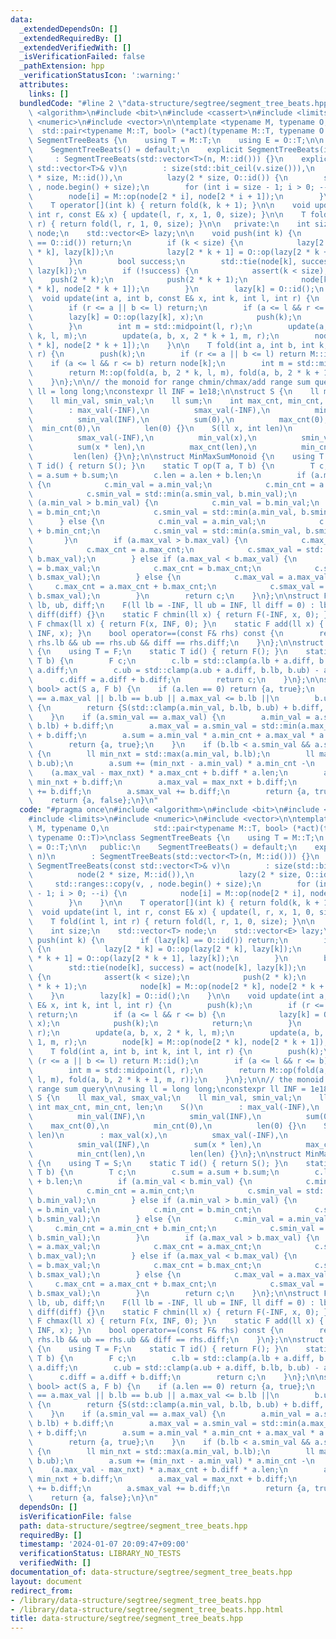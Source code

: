 ```yaml
---
data:
  _extendedDependsOn: []
  _extendedRequiredBy: []
  _extendedVerifiedWith: []
  _isVerificationFailed: false
  _pathExtension: hpp
  _verificationStatusIcon: ':warning:'
  attributes:
    links: []
  bundledCode: "#line 2 \"data-structure/segtree/segment_tree_beats.hpp\"\n#include\
    \ <algorithm>\n#include <bit>\n#include <cassert>\n#include <limits>\n#include\
    \ <numeric>\n#include <vector>\n\ntemplate <typename M, typename O,\n        \
    \  std::pair<typename M::T, bool> (*act)(typename M::T, typename O::T)>\nclass\
    \ SegmentTreeBeats {\n    using T = M::T;\n    using E = O::T;\n\n   public:\n\
    \    SegmentTreeBeats() = default;\n    explicit SegmentTreeBeats(int n)\n   \
    \     : SegmentTreeBeats(std::vector<T>(n, M::id())) {}\n    explicit SegmentTreeBeats(const\
    \ std::vector<T>& v)\n        : size(std::bit_ceil(v.size())),\n          node(2\
    \ * size, M::id()),\n          lazy(2 * size, O::id()) {\n        std::ranges::copy(v,\
    \ , node.begin() + size);\n        for (int i = size - 1; i > 0; --i) {\n    \
    \        node[i] = M::op(node[2 * i], node[2 * i + 1]);\n        }\n    }\n\n\
    \    T operator[](int k) { return fold(k, k + 1); }\n\n    void update(int l,\
    \ int r, const E& x) { update(l, r, x, 1, 0, size); }\n\n    T fold(int l, int\
    \ r) { return fold(l, r, 1, 0, size); }\n\n   private:\n    int size;\n    std::vector<T>\
    \ node;\n    std::vector<E> lazy;\n\n    void push(int k) {\n        if (lazy[k]\
    \ == O::id()) return;\n        if (k < size) {\n            lazy[2 * k] = O::op(lazy[2\
    \ * k], lazy[k]);\n            lazy[2 * k + 1] = O::op(lazy[2 * k + 1], lazy[k]);\n\
    \        }\n        bool success;\n        std::tie(node[k], success) = act(node[k],\
    \ lazy[k]);\n        if (!success) {\n            assert(k < size);\n        \
    \    push(2 * k);\n            push(2 * k + 1);\n            node[k] = M::op(node[2\
    \ * k], node[2 * k + 1]);\n        }\n        lazy[k] = O::id();\n    }\n\n  \
    \  void update(int a, int b, const E& x, int k, int l, int r) {\n        push(k);\n\
    \        if (r <= a || b <= l) return;\n        if (a <= l && r <= b) {\n    \
    \        lazy[k] = O::op(lazy[k], x);\n            push(k);\n            return;\n\
    \        }\n        int m = std::midpoint(l, r);\n        update(a, b, x, 2 *\
    \ k, l, m);\n        update(a, b, x, 2 * k + 1, m, r);\n        node[k] = M::op(node[2\
    \ * k], node[2 * k + 1]);\n    }\n\n    T fold(int a, int b, int k, int l, int\
    \ r) {\n        push(k);\n        if (r <= a || b <= l) return M::id();\n    \
    \    if (a <= l && r <= b) return node[k];\n        int m = std::midpoint(l, r);\n\
    \        return M::op(fold(a, b, 2 * k, l, m), fold(a, b, 2 * k + 1, m, r));\n\
    \    }\n};\n\n// the monoid for range chmin/chmax/add range sum query\n\nusing\
    \ ll = long long;\nconstexpr ll INF = 1e18;\n\nstruct S {\n    ll max_val, smax_val;\n\
    \    ll min_val, smin_val;\n    ll sum;\n    int max_cnt, min_cnt, len;\n    S()\n\
    \        : max_val(-INF),\n          smax_val(-INF),\n          min_val(INF),\n\
    \          smin_val(INF),\n          sum(0),\n          max_cnt(0),\n        \
    \  min_cnt(0),\n          len(0) {}\n    S(ll x, int len)\n        : max_val(x),\n\
    \          smax_val(-INF),\n          min_val(x),\n          smin_val(INF),\n\
    \          sum(x * len),\n          max_cnt(len),\n          min_cnt(len),\n \
    \         len(len) {}\n};\n\nstruct MinMaxSumMonoid {\n    using T = S;\n    static\
    \ T id() { return S(); }\n    static T op(T a, T b) {\n        T c;\n        c.sum\
    \ = a.sum + b.sum;\n        c.len = a.len + b.len;\n        if (a.min_val < b.min_val)\
    \ {\n            c.min_val = a.min_val;\n            c.min_cnt = a.min_cnt;\n\
    \            c.smin_val = std::min(a.smin_val, b.min_val);\n        } else if\
    \ (a.min_val > b.min_val) {\n            c.min_val = b.min_val;\n            c.min_cnt\
    \ = b.min_cnt;\n            c.smin_val = std::min(a.min_val, b.smin_val);\n  \
    \      } else {\n            c.min_val = a.min_val;\n            c.min_cnt = a.min_cnt\
    \ + b.min_cnt;\n            c.smin_val = std::min(a.smin_val, b.smin_val);\n \
    \       }\n        if (a.max_val > b.max_val) {\n            c.max_val = a.max_val;\n\
    \            c.max_cnt = a.max_cnt;\n            c.smax_val = std::max(a.smax_val,\
    \ b.max_val);\n        } else if (a.max_val < b.max_val) {\n            c.max_val\
    \ = b.max_val;\n            c.max_cnt = b.max_cnt;\n            c.smax_val = std::max(a.max_val,\
    \ b.smax_val);\n        } else {\n            c.max_val = a.max_val;\n       \
    \     c.max_cnt = a.max_cnt + b.max_cnt;\n            c.smax_val = std::max(a.smax_val,\
    \ b.smax_val);\n        }\n        return c;\n    }\n};\n\nstruct F {\n    ll\
    \ lb, ub, diff;\n    F(ll lb = -INF, ll ub = INF, ll diff = 0) : lb(lb), ub(ub),\
    \ diff(diff) {}\n    static F chmin(ll x) { return F(-INF, x, 0); }\n    static\
    \ F chmax(ll x) { return F(x, INF, 0); }\n    static F add(ll x) { return F(-INF,\
    \ INF, x); }\n    bool operator==(const F& rhs) const {\n        return lb ==\
    \ rhs.lb && ub == rhs.ub && diff == rhs.diff;\n    }\n};\n\nstruct ChminChmaxAddMonoid\
    \ {\n    using T = F;\n    static T id() { return F(); }\n    static T op(T a,\
    \ T b) {\n        F c;\n        c.lb = std::clamp(a.lb + a.diff, b.lb, b.ub) -\
    \ a.diff;\n        c.ub = std::clamp(a.ub + a.diff, b.lb, b.ub) - a.diff;\n  \
    \      c.diff = a.diff + b.diff;\n        return c;\n    }\n};\n\nstd::pair<S,\
    \ bool> act(S a, F b) {\n    if (a.len == 0) return {a, true};\n    if (a.min_val\
    \ == a.max_val || b.lb == b.ub || a.max_val <= b.lb ||\n        b.ub < a.min_val)\
    \ {\n        return {S(std::clamp(a.min_val, b.lb, b.ub) + b.diff, a.len), true};\n\
    \    }\n    if (a.smin_val == a.max_val) {\n        a.min_val = a.smax_val = std::max(a.min_val,\
    \ b.lb) + b.diff;\n        a.max_val = a.smin_val = std::min(a.max_val, b.ub)\
    \ + b.diff;\n        a.sum = a.min_val * a.min_cnt + a.max_val * a.max_cnt;\n\
    \        return {a, true};\n    }\n    if (b.lb < a.smin_val && a.smax_val < b.ub)\
    \ {\n        ll min_nxt = std::max(a.min_val, b.lb);\n        ll max_nxt = std::min(a.max_val,\
    \ b.ub);\n        a.sum += (min_nxt - a.min_val) * a.min_cnt -\n             \
    \    (a.max_val - max_nxt) * a.max_cnt + b.diff * a.len;\n        a.min_val =\
    \ min_nxt + b.diff;\n        a.max_val = max_nxt + b.diff;\n        a.smin_val\
    \ += b.diff;\n        a.smax_val += b.diff;\n        return {a, true};\n    }\n\
    \    return {a, false};\n}\n"
  code: "#pragma once\n#include <algorithm>\n#include <bit>\n#include <cassert>\n\
    #include <limits>\n#include <numeric>\n#include <vector>\n\ntemplate <typename\
    \ M, typename O,\n          std::pair<typename M::T, bool> (*act)(typename M::T,\
    \ typename O::T)>\nclass SegmentTreeBeats {\n    using T = M::T;\n    using E\
    \ = O::T;\n\n   public:\n    SegmentTreeBeats() = default;\n    explicit SegmentTreeBeats(int\
    \ n)\n        : SegmentTreeBeats(std::vector<T>(n, M::id())) {}\n    explicit\
    \ SegmentTreeBeats(const std::vector<T>& v)\n        : size(std::bit_ceil(v.size())),\n\
    \          node(2 * size, M::id()),\n          lazy(2 * size, O::id()) {\n   \
    \     std::ranges::copy(v, , node.begin() + size);\n        for (int i = size\
    \ - 1; i > 0; --i) {\n            node[i] = M::op(node[2 * i], node[2 * i + 1]);\n\
    \        }\n    }\n\n    T operator[](int k) { return fold(k, k + 1); }\n\n  \
    \  void update(int l, int r, const E& x) { update(l, r, x, 1, 0, size); }\n\n\
    \    T fold(int l, int r) { return fold(l, r, 1, 0, size); }\n\n   private:\n\
    \    int size;\n    std::vector<T> node;\n    std::vector<E> lazy;\n\n    void\
    \ push(int k) {\n        if (lazy[k] == O::id()) return;\n        if (k < size)\
    \ {\n            lazy[2 * k] = O::op(lazy[2 * k], lazy[k]);\n            lazy[2\
    \ * k + 1] = O::op(lazy[2 * k + 1], lazy[k]);\n        }\n        bool success;\n\
    \        std::tie(node[k], success) = act(node[k], lazy[k]);\n        if (!success)\
    \ {\n            assert(k < size);\n            push(2 * k);\n            push(2\
    \ * k + 1);\n            node[k] = M::op(node[2 * k], node[2 * k + 1]);\n    \
    \    }\n        lazy[k] = O::id();\n    }\n\n    void update(int a, int b, const\
    \ E& x, int k, int l, int r) {\n        push(k);\n        if (r <= a || b <= l)\
    \ return;\n        if (a <= l && r <= b) {\n            lazy[k] = O::op(lazy[k],\
    \ x);\n            push(k);\n            return;\n        }\n        int m = std::midpoint(l,\
    \ r);\n        update(a, b, x, 2 * k, l, m);\n        update(a, b, x, 2 * k +\
    \ 1, m, r);\n        node[k] = M::op(node[2 * k], node[2 * k + 1]);\n    }\n\n\
    \    T fold(int a, int b, int k, int l, int r) {\n        push(k);\n        if\
    \ (r <= a || b <= l) return M::id();\n        if (a <= l && r <= b) return node[k];\n\
    \        int m = std::midpoint(l, r);\n        return M::op(fold(a, b, 2 * k,\
    \ l, m), fold(a, b, 2 * k + 1, m, r));\n    }\n};\n\n// the monoid for range chmin/chmax/add\
    \ range sum query\n\nusing ll = long long;\nconstexpr ll INF = 1e18;\n\nstruct\
    \ S {\n    ll max_val, smax_val;\n    ll min_val, smin_val;\n    ll sum;\n   \
    \ int max_cnt, min_cnt, len;\n    S()\n        : max_val(-INF),\n          smax_val(-INF),\n\
    \          min_val(INF),\n          smin_val(INF),\n          sum(0),\n      \
    \    max_cnt(0),\n          min_cnt(0),\n          len(0) {}\n    S(ll x, int\
    \ len)\n        : max_val(x),\n          smax_val(-INF),\n          min_val(x),\n\
    \          smin_val(INF),\n          sum(x * len),\n          max_cnt(len),\n\
    \          min_cnt(len),\n          len(len) {}\n};\n\nstruct MinMaxSumMonoid\
    \ {\n    using T = S;\n    static T id() { return S(); }\n    static T op(T a,\
    \ T b) {\n        T c;\n        c.sum = a.sum + b.sum;\n        c.len = a.len\
    \ + b.len;\n        if (a.min_val < b.min_val) {\n            c.min_val = a.min_val;\n\
    \            c.min_cnt = a.min_cnt;\n            c.smin_val = std::min(a.smin_val,\
    \ b.min_val);\n        } else if (a.min_val > b.min_val) {\n            c.min_val\
    \ = b.min_val;\n            c.min_cnt = b.min_cnt;\n            c.smin_val = std::min(a.min_val,\
    \ b.smin_val);\n        } else {\n            c.min_val = a.min_val;\n       \
    \     c.min_cnt = a.min_cnt + b.min_cnt;\n            c.smin_val = std::min(a.smin_val,\
    \ b.smin_val);\n        }\n        if (a.max_val > b.max_val) {\n            c.max_val\
    \ = a.max_val;\n            c.max_cnt = a.max_cnt;\n            c.smax_val = std::max(a.smax_val,\
    \ b.max_val);\n        } else if (a.max_val < b.max_val) {\n            c.max_val\
    \ = b.max_val;\n            c.max_cnt = b.max_cnt;\n            c.smax_val = std::max(a.max_val,\
    \ b.smax_val);\n        } else {\n            c.max_val = a.max_val;\n       \
    \     c.max_cnt = a.max_cnt + b.max_cnt;\n            c.smax_val = std::max(a.smax_val,\
    \ b.smax_val);\n        }\n        return c;\n    }\n};\n\nstruct F {\n    ll\
    \ lb, ub, diff;\n    F(ll lb = -INF, ll ub = INF, ll diff = 0) : lb(lb), ub(ub),\
    \ diff(diff) {}\n    static F chmin(ll x) { return F(-INF, x, 0); }\n    static\
    \ F chmax(ll x) { return F(x, INF, 0); }\n    static F add(ll x) { return F(-INF,\
    \ INF, x); }\n    bool operator==(const F& rhs) const {\n        return lb ==\
    \ rhs.lb && ub == rhs.ub && diff == rhs.diff;\n    }\n};\n\nstruct ChminChmaxAddMonoid\
    \ {\n    using T = F;\n    static T id() { return F(); }\n    static T op(T a,\
    \ T b) {\n        F c;\n        c.lb = std::clamp(a.lb + a.diff, b.lb, b.ub) -\
    \ a.diff;\n        c.ub = std::clamp(a.ub + a.diff, b.lb, b.ub) - a.diff;\n  \
    \      c.diff = a.diff + b.diff;\n        return c;\n    }\n};\n\nstd::pair<S,\
    \ bool> act(S a, F b) {\n    if (a.len == 0) return {a, true};\n    if (a.min_val\
    \ == a.max_val || b.lb == b.ub || a.max_val <= b.lb ||\n        b.ub < a.min_val)\
    \ {\n        return {S(std::clamp(a.min_val, b.lb, b.ub) + b.diff, a.len), true};\n\
    \    }\n    if (a.smin_val == a.max_val) {\n        a.min_val = a.smax_val = std::max(a.min_val,\
    \ b.lb) + b.diff;\n        a.max_val = a.smin_val = std::min(a.max_val, b.ub)\
    \ + b.diff;\n        a.sum = a.min_val * a.min_cnt + a.max_val * a.max_cnt;\n\
    \        return {a, true};\n    }\n    if (b.lb < a.smin_val && a.smax_val < b.ub)\
    \ {\n        ll min_nxt = std::max(a.min_val, b.lb);\n        ll max_nxt = std::min(a.max_val,\
    \ b.ub);\n        a.sum += (min_nxt - a.min_val) * a.min_cnt -\n             \
    \    (a.max_val - max_nxt) * a.max_cnt + b.diff * a.len;\n        a.min_val =\
    \ min_nxt + b.diff;\n        a.max_val = max_nxt + b.diff;\n        a.smin_val\
    \ += b.diff;\n        a.smax_val += b.diff;\n        return {a, true};\n    }\n\
    \    return {a, false};\n}\n"
  dependsOn: []
  isVerificationFile: false
  path: data-structure/segtree/segment_tree_beats.hpp
  requiredBy: []
  timestamp: '2024-01-07 20:09:47+09:00'
  verificationStatus: LIBRARY_NO_TESTS
  verifiedWith: []
documentation_of: data-structure/segtree/segment_tree_beats.hpp
layout: document
redirect_from:
- /library/data-structure/segtree/segment_tree_beats.hpp
- /library/data-structure/segtree/segment_tree_beats.hpp.html
title: data-structure/segtree/segment_tree_beats.hpp
---
```


